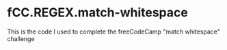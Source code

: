 # fCC.REGEX.match-whitespace
This is the code I used to complete the freeCodeCamp "match whitespace" challenge
